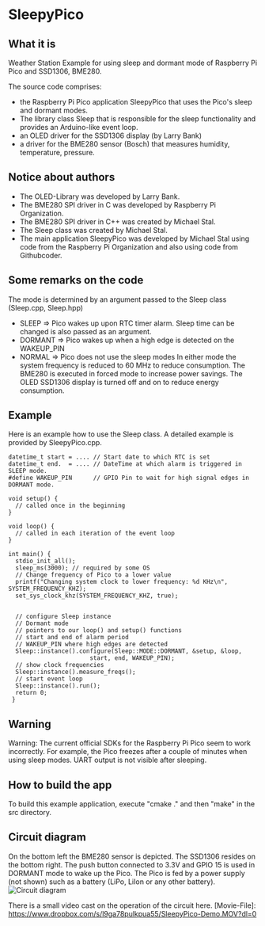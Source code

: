 # SleepyPico
## What it is
Weather Station Example for using sleep and dormant mode of Raspberry Pi Pico and SSD1306, BME280.

The source code comprises:
- the Raspberry Pi Pico application SleepyPico that uses the Pico's sleep and dormant modes. 
- The library class Sleep that is responsible for the sleep functionality and provides an Arduino-like event loop.
- an OLED driver for the SSD1306 display (by Larry Bank)
- a driver for the BME280 sensor (Bosch) that measures humidity, temperature, pressure. 

## Notice about authors
- The OLED-Library was developed by Larry Bank.
- The BME280 SPI driver in C   was developed by Raspberry Pi Organization.
- The BME280 SPI driver in C++ was created by Michael Stal.
- The Sleep class was created by Michael Stal.
- The main application SleepyPico was developed by Michael Stal using code from the Raspberry Pi Organization and also using code from Githubcoder.

## Some remarks on the code
The mode is determined by an argument passed to the Sleep class (Sleep.cpp, Sleep.hpp)
- SLEEP        => Pico wakes up upon RTC timer alarm. Sleep time can be changed  is also passed as an argument.
- DORMANT => Pico wakes up when a high edge is detected on the WAKEUP_PIN
- NORMAL    => Pico does not use the sleep modes
In either mode the system frequency is reduced to 60 MHz to reduce consumption.
The BME280 is executed in forced mode to increase power savings.
The OLED SSD1306 display is turned off and on to reduce energy consumption.

## Example
Here is an example how to use the Sleep class.
A detailed example is provided by SleepyPico.cpp.
    

    datetime_t start = .... // Start date to which RTC is set
    datetime_t end.  = .... // DateTime at which alarm is triggered in SLEEP mode.
    #define WAKEUP_PIN      // GPIO Pin to wait for high signal edges in DORMANT mode.
    
    void setup() {
      // called once in the beginning
    }
    
    void loop() {
      // called in each iteration of the event loop
    }
    
    int main() {
      stdio_init_all();
      sleep_ms(3000); // required by some OS
      // Change frequency of Pico to a lower value
      printf("Changing system clock to lower frequency: %d KHz\n", SYSTEM_FREQUENCY_KHZ);
      set_sys_clock_khz(SYSTEM_FREQUENCY_KHZ, true);
    
    
      // configure Sleep instance
      // Dormant mode
      // pointers to our loop() and setup() functions
      // start and end of alarm period
      // WAKEUP_PIN where high edges are detected
      Sleep::instance().configure(Sleep::MODE::DORMANT, &setup, &loop,
                           start, end, WAKEUP_PIN);
      // show clock frequencies
      Sleep::instance().measure_freqs();
      // start event loop
      Sleep::instance().run(); 
      return 0;
     }


## Warning
Warning: The current official SDKs for the Raspberry Pi Pico seem to work incorrectly. For example, the Pico freezes after a couple of minutes when using sleep modes. UART output is not visible after sleeping.

  
## How to build the app
To build this example application, execute "cmake ." and then "make" in the src directory.

## Circuit diagram
On the bottom left the BME280 sensor is depicted. The SSD1306 resides on the bottom right.
The push button connected to 3.3V and GPIO 15 is used in DORMANT mode to wake up the Pico.
The Pico is fed by a power supply (not shown) such as a battery (LiPo, LiIon or any other battery).
![Circuit diagram](https://github.com/ms1963/SleepyPico/blob/main/sleepypico_steckplatine.svg)

There is a small video cast on the operation of the circuit here. [Movie-File]: https://www.dropbox.com/s/l9ga78pulkpua55/SleepyPico-Demo.MOV?dl=0

